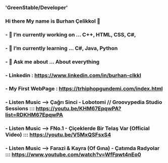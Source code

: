 ### 'GreenStable/Developer' 
### Hi there My name is Burhan Çelikkol 👋  

###  - 🔭 I’m currently working on ... C++, HTML, CSS, C#, 
###  - 🌱 I’m currently learning ... C#, Java, Python
###  - 💬 Ask me about ... About everything

###  - Linkedin : https://www.linkedin.com/in/burhan-clkkl
###  - My First WebPage : https://trhiphopgundemi.com/index.html

###  - Listen Music --> Çağrı Sinci - Lobotomi // Groovypedia Studio Sessions ::: https://youtu.be/KHM67EpqwPA?list=RDKHM67EpqwPA
###  - Listen Music --> FNo.1 - Çiçeklerde Bir Telaş Var (Official Video) ::: https://youtu.be/V5MxQSFsxS4
###  - Listen Music --> Farazi & Kayra (Of Gına) - Çatımda Radyolar ::: https://www.youtube.com/watch?v=WfFpwt4nEo0


